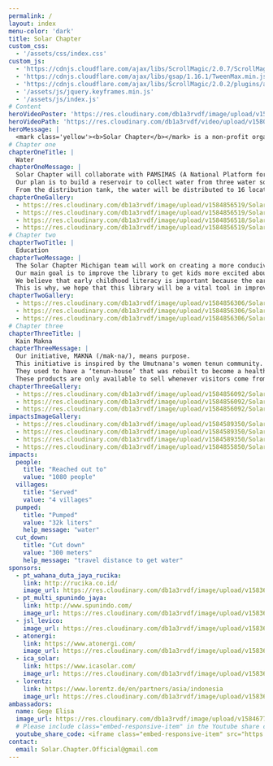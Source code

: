 ```yaml
---
permalink: /
layout: index
menu-color: 'dark'
title: Solar Chapter
custom_css:
  - '/assets/css/index.css'
custom_js: 
  - 'https://cdnjs.cloudflare.com/ajax/libs/ScrollMagic/2.0.7/ScrollMagic.min.js'
  - 'https://cdnjs.cloudflare.com/ajax/libs/gsap/1.16.1/TweenMax.min.js'
  - 'https://cdnjs.cloudflare.com/ajax/libs/ScrollMagic/2.0.2/plugins/animation.gsap.js'
  - '/assets/js/jquery.keyframes.min.js'
  - '/assets/js/index.js'
# Content
heroVideoPoster: 'https://res.cloudinary.com/db1a3rvdf/image/upload/v1584848854/Solar%20Chapter%20Website/homepage/landing/poster_xz6jr4_n0kiep.jpg'
heroVideoPath: 'https://res.cloudinary.com/db1a3rvdf/video/upload/v1580872118/Solar%20Chapter%20Website/homepage/landing/landing_video_r6hcta.mp4'
heroMessage: |
  <mark class='yellow'><b>Solar Chapter</b></mark> is a non-profit organization formed by students from various universities. We are committed to <mark class='yellow'><b>helping and developing remote areas in Indonesia</b></mark> through sustainable methods.
# Chapter one
chapterOneTitle: |
  Water
chapterOneMessage: |
  Solar Chapter will collaborate with PAMSIMAS (A National Platform for Rural Water Supply and Sanitation) to provide easier access for clean water.
  Our plan is to build a reservoir to collect water from three water sources, which will then deliver the water to the distribution tank near the village by using solar pumps.
  From the distribution tank, the water will be distributed to 16 locations across the village.
chapterOneGallery:
  - https://res.cloudinary.com/db1a3rvdf/image/upload/v1584856519/Solar%20Chapter%20Website/homepage/chapter_one_section/RK_06730_ncuzmu_mahcw0.jpg
  - https://res.cloudinary.com/db1a3rvdf/image/upload/v1584856519/Solar%20Chapter%20Website/homepage/chapter_one_section/DSC04948_d34t6z_lwqmtq.jpg
  - https://res.cloudinary.com/db1a3rvdf/image/upload/v1584856518/Solar%20Chapter%20Website/homepage/chapter_one_section/RK_06058_rdgu9x_f44wnb.jpg
  - https://res.cloudinary.com/db1a3rvdf/image/upload/v1584856519/Solar%20Chapter%20Website/homepage/chapter_one_section/RK_06078_hiwlz5_jltzyi.jpg
# Chapter two
chapterTwoTitle: |
  Education
chapterTwoMessage: |
  The Solar Chapter Michigan team will work on creating a more conducive learning environment for the children of Desa Umutnana and Desa As Manulea in SDN As Manulea.
  Our main goal is to improve the library to get kids more excited about being in school and also giving them access to learning materials out of class.
  We believe that early childhood literacy is important because the earlier a person has access to information, the more efficient that access will be.
  This is why, we hope that this library will be a vital tool in improving the literacy skills of the future generation.
chapterTwoGallery:
  - https://res.cloudinary.com/db1a3rvdf/image/upload/v1584856306/Solar%20Chapter%20Website/homepage/chapter_two_section/DSC02009_iaszge_zyq6yp.jpg
  - https://res.cloudinary.com/db1a3rvdf/image/upload/v1584856306/Solar%20Chapter%20Website/homepage/chapter_two_section/DSC01647_yn7ssj_dqynnd.jpg
  - https://res.cloudinary.com/db1a3rvdf/image/upload/v1584856306/Solar%20Chapter%20Website/homepage/chapter_two_section/DSC01612_s3blwk_khygjz.jpg
# Chapter three
chapterThreeTitle: |
  Kain Makna
chapterThreeMessage: |
  Our initiative, MAKNA (/mak·na/), means purpose.
  This initiative is inspired by the Umutnana's women tenun community. Consisting of 20 village women, their work is to weave and produce tenun products.
  They used to have a ‘tenun-house’ that was rebuilt to become a health clinic (Puskesmas) due to not able to sell their products to a market or a distributor.
  These products are only available to sell whenever visitors come from the neighboring city of Kupang or given as gifts to government officials.
chapterThreeGallery: 
  - https://res.cloudinary.com/db1a3rvdf/image/upload/v1584856092/Solar%20Chapter%20Website/homepage/chapter_three_section/RK_05564_harw4a_hgc16r.jpg
  - https://res.cloudinary.com/db1a3rvdf/image/upload/v1584856092/Solar%20Chapter%20Website/homepage/chapter_three_section/RK_05582_xwsoei_avl03q.jpg
  - https://res.cloudinary.com/db1a3rvdf/image/upload/v1584856092/Solar%20Chapter%20Website/homepage/chapter_three_section/RK_05616_b3qzjc_nisgb9.jpg
impactsImageGallery:
  - https://res.cloudinary.com/db1a3rvdf/image/upload/v1584589350/Solar%20Chapter%20Website/homepage/impacts/dda40f43-6423-41dc-aea3-7d5c2d1f139b_c8xns6.jpg
  - https://res.cloudinary.com/db1a3rvdf/image/upload/v1584589350/Solar%20Chapter%20Website/homepage/impacts/IMG_0199_kzvzzu.jpg
  - https://res.cloudinary.com/db1a3rvdf/image/upload/v1584589350/Solar%20Chapter%20Website/homepage/impacts/IMG_0196_kwq4nm.jpg
  - https://res.cloudinary.com/db1a3rvdf/image/upload/v1584855850/Solar%20Chapter%20Website/homepage/impacts/DSC01723_t8v0qa_ycwbmr.jpg
impacts:
  people: 
    title: "Reached out to"
    value: "1080 people"
  villages:
    title: "Served"
    value: "4 villages"
  pumped:
    title: "Pumped"
    value: "32k liters"
    help_message: "water"
  cut_down:
    title: "Cut down"
    value: "300 meters"
    help_message: "travel distance to get water"
sponsors:
  - pt_wahana_duta_jaya_rucika:
    link: http://rucika.co.id/
    image_url: https://res.cloudinary.com/db1a3rvdf/image/upload/v1583622486/Solar%20Chapter%20Website/homepage/sponsors/wahana_duta_jaya_rucika_ocskdp.png
  - pt_multi_spunindo_jaya:
    link: http://www.spunindo.com/
    image_url: https://res.cloudinary.com/db1a3rvdf/image/upload/v1583622486/Solar%20Chapter%20Website/homepage/sponsors/spunindo_koisat.png
  - jsl_levico:
    image_url: https://res.cloudinary.com/db1a3rvdf/image/upload/v1583622976/Solar%20Chapter%20Website/homepage/sponsors/levico_e9qgbv.png
  - atonergi:
    link: https://www.atonergi.com/
    image_url: https://res.cloudinary.com/db1a3rvdf/image/upload/v1583622486/Solar%20Chapter%20Website/homepage/sponsors/atonergi_ed08aj.png
  - ica_solar:
    link: https://www.icasolar.com/
    image_url: https://res.cloudinary.com/db1a3rvdf/image/upload/v1583622486/Solar%20Chapter%20Website/homepage/sponsors/icasolar_uco6bo.png
  - lorentz:
    link: https://www.lorentz.de/en/partners/asia/indonesia
    image_url: https://res.cloudinary.com/db1a3rvdf/image/upload/v1583622486/Solar%20Chapter%20Website/homepage/sponsors/lorentz_bpbndl.png
ambassadors:
  name: Gege Elisa
  image_url: https://res.cloudinary.com/db1a3rvdf/image/upload/v1584677025/Solar%20Chapter%20Website/homepage/ambassadors/gege_vbf9nk.png
  # Please include class="embed-responsive-item" in the Youtube share code. See below as example
  youtube_share_code: <iframe class="embed-responsive-item" src="https://www.youtube.com/embed/u3DOELevIkg?start=9" frameborder="0" allow="accelerometer; autoplay; encrypted-media; gyroscope; picture-in-picture" allowfullscreen></iframe>
contact:
  email: Solar.Chapter.Official@gmail.com
---
```

